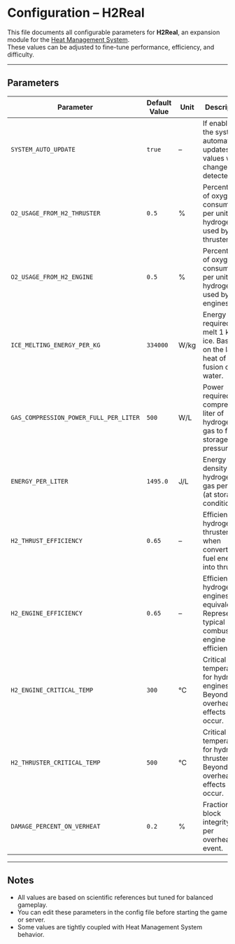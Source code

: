# Configuration – H2Real

This file documents all configurable parameters for **H2Real**, an expansion module for the [Heat Management System](https://github.com/TheScrewUpTeam/SE-Heat-Management).  
These values can be adjusted to fine-tune performance, efficiency, and difficulty.  

---

## Parameters

| Parameter | Default Value | Unit | Description |
|-----------|---------------|------|-------------|
| `SYSTEM_AUTO_UPDATE` | `true` | – | If enabled, the system automatically updates values when changes are detected. |
| `O2_USAGE_FROM_H2_THRUSTER` | `0.5` | % | Percentage of oxygen consumed per unit hydrogen used by thrusters. |
| `O2_USAGE_FROM_H2_ENGINE` | `0.5` | % | Percentage of oxygen consumed per unit hydrogen used by engines. |
| `ICE_MELTING_ENERGY_PER_KG` | `334000` | W/kg | Energy required to melt 1 kg of ice. Based on the latent heat of fusion of water. |
| `GAS_COMPRESSION_POWER_FULL_PER_LITER` | `500` | W/L | Power required to compress 1 liter of hydrogen gas to full storage pressure. |
| `ENERGY_PER_LITER` | `1495.0` | J/L | Energy density of hydrogen gas per liter (at storage conditions). |
| `H2_THRUST_EFFICIENCY` | `0.65` | – | Efficiency of hydrogen thrusters when converting fuel energy into thrust. |
| `H2_ENGINE_EFFICIENCY` | `0.65` | – | Efficiency of hydrogen engines (ICE equivalent). Represents typical combustion engine efficiency. |
| `H2_ENGINE_CRITICAL_TEMP` | `300` | °C | Critical temperature for hydrogen engines. Beyond this, overheating effects occur. |
| `H2_THRUSTER_CRITICAL_TEMP` | `500` | °C | Critical temperature for hydrogen thrusters. Beyond this, overheating effects occur. |
| `DAMAGE_PERCENT_ON_VERHEAT` | `0.2` | % | Fraction of block integrity lost per overheating event. |


---

## Notes
- All values are based on scientific references but tuned for balanced gameplay.  
- You can edit these parameters in the config file before starting the game or server.  
- Some values are tightly coupled with Heat Management System behavior.  
